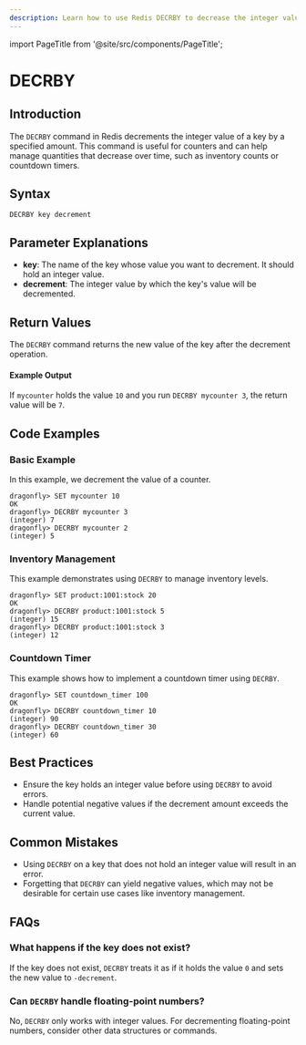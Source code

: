 ```yaml
---
description: Learn how to use Redis DECRBY to decrease the integer value of a key.
---
```


import PageTitle from '@site/src/components/PageTitle';

# DECRBY

<PageTitle title="Redis DECRBY Explained (Better Than Official Docs)" />

## Introduction

The `DECRBY` command in Redis decrements the integer value of a key by a specified amount. This command is useful for counters and can help manage quantities that decrease over time, such as inventory counts or countdown timers.

## Syntax

```plaintext
DECRBY key decrement
```

## Parameter Explanations

- **key**: The name of the key whose value you want to decrement. It should hold an integer value.
- **decrement**: The integer value by which the key's value will be decremented.

## Return Values

The `DECRBY` command returns the new value of the key after the decrement operation.

#### Example Output

If `mycounter` holds the value `10` and you run `DECRBY mycounter 3`, the return value will be `7`.

## Code Examples

### Basic Example

In this example, we decrement the value of a counter.

```cli
dragonfly> SET mycounter 10
OK
dragonfly> DECRBY mycounter 3
(integer) 7
dragonfly> DECRBY mycounter 2
(integer) 5
```

### Inventory Management

This example demonstrates using `DECRBY` to manage inventory levels.

```cli
dragonfly> SET product:1001:stock 20
OK
dragonfly> DECRBY product:1001:stock 5
(integer) 15
dragonfly> DECRBY product:1001:stock 3
(integer) 12
```

### Countdown Timer

This example shows how to implement a countdown timer using `DECRBY`.

```cli
dragonfly> SET countdown_timer 100
OK
dragonfly> DECRBY countdown_timer 10
(integer) 90
dragonfly> DECRBY countdown_timer 30
(integer) 60
```

## Best Practices

- Ensure the key holds an integer value before using `DECRBY` to avoid errors.
- Handle potential negative values if the decrement amount exceeds the current value.

## Common Mistakes

- Using `DECRBY` on a key that does not hold an integer value will result in an error.
- Forgetting that `DECRBY` can yield negative values, which may not be desirable for certain use cases like inventory management.

## FAQs

### What happens if the key does not exist?

If the key does not exist, `DECRBY` treats it as if it holds the value `0` and sets the new value to `-decrement`.

### Can `DECRBY` handle floating-point numbers?

No, `DECRBY` only works with integer values. For decrementing floating-point numbers, consider other data structures or commands.
